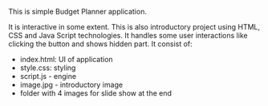 This is simple Budget Planner application.

It is interactive in some extent.
This is also introductory project using HTML, CSS and Java Script technologies.
It handles some user interactions like clicking the button and shows hidden part.
It consist of:
- index.html: UI of application
- style.css: styling
- script.js - engine
- image.jpg - introductory image
- folder with 4 images for slide show at the end